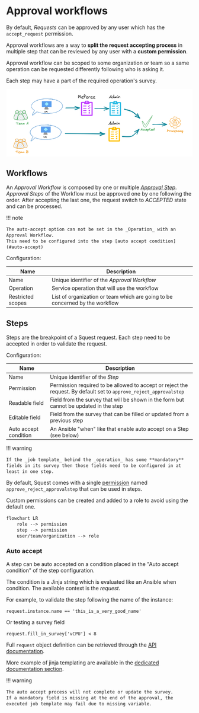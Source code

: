 # Approval workflows

By default, _Requests_ can be approved by any user which has the `accept_request` permission. 

Approval workflows are a way to **split the request 
accepting process** in multiple step that can be reviewed by any user with a **custom permission**.

Approval workflow can be scoped to some organization or team so a same operation can be requested differently following who is asking it.

Each step may have a part of the required operation's survey. 

![approval](../../images/approval_workflow.png)

## Workflows

An _Approval Workflow_ is composed by one or multiple [_Approval Step_](#approval-step).
_Approval Steps_ of the Workflow must be approved one by one following the order. After accepting the last one, the
request switch to _ACCEPTED_ state and can be processed.

!!! note

    The auto-accept option can not be set in the _Operation_ with an Approval Workflow. 
    This need to be configured into the step [auto accept condition](#auto-accept)

Configuration:

| Name              | Description                                                                  |
|-------------------|------------------------------------------------------------------------------|
| Name              | Unique identifier of the _Approval Workflow_                                 |
| Operation         | Service operation that will use the workflow                                 |
| Restricted scopes | List of organization or team which are going to be concerned by the workflow |

## Steps

Steps are the breakpoint of a Squest request. Each step need to be accepted in order to validate the request.

Configuration:

| Name                  | Description                                                                                                        |
|-----------------------|--------------------------------------------------------------------------------------------------------------------|
| Name                  | Unique identifier of the _Step_                                                                                    |
| Permission            | Permission required to be allowed to accept or reject the request. By default set to `approve_reject_approvalstep` |
| Readable field        | Field from the survey that will be shown in the form but cannot be updated in the step                             |
| Editable  field       | Field from the survey that can be filled or updated from a previous step                                           |
| Auto accept condition | An Ansible "when" like that enable auto accept on a Step (see below)                                               |

!!! warning

    If the _job template_ behind the _operation_ has some **mandatory** fields in its survey then those fields need to be configured in at least in one step.

By default, Squest comes with a single [permission](rbac.md) named `approve_reject_approvalstep` that can be used in steps. 

Custom permissions can be created and added to a role to avoid using the default one. 

```mermaid
flowchart LR
    role --> permission
    step --> permission
    user/team/organization --> role
```

### Auto accept

A step can be auto accepted on a condition placed in the "Auto accept condition" of the step configuration.

The condition is a Jinja string which is evaluated like an Ansible when condition. The available context is the _request_.

For example, to validate the step following the name of the instance:
```
request.instance.name == 'this_is_a_very_good_name'
```

Or testing a survey field
```
request.fill_in_survey['vCPU'] < 8
```

Full `request` object definition can be retrieved through the [API documentation](../../administration/api.md).

More example of jinja templating are available in the [dedicated documentation section](../advanced/jinja.md).

!!! warning

    The auto accept process will not complete or update the survey. 
    If a mandatory field is missing at the end of the approval, the executed job template may fail due to missing variable.
